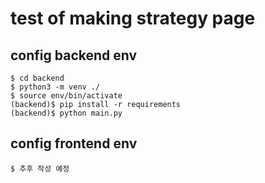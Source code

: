 # test of making strategy page

## config backend env

```
$ cd backend
$ python3 -m venv ./
$ source env/bin/activate
(backend)$ pip install -r requirements
(backend)$ python main.py
```

## config frontend env
```
$ 추후 작성 예정
```

